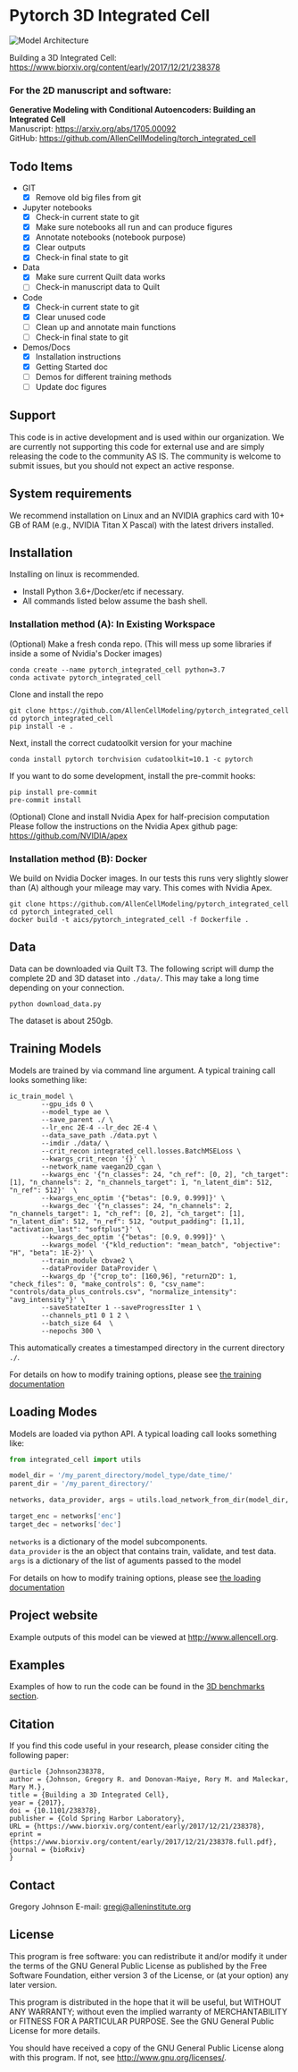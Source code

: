 Pytorch 3D Integrated Cell
===============================

![Model Architecture](doc/images/model_arch.png?raw=true "Model Architecture")

Building a 3D Integrated Cell: https://www.biorxiv.org/content/early/2017/12/21/238378

### For the 2D manuscript and software:  

**Generative Modeling with Conditional Autoencoders: Building an Integrated Cell**  
Manuscript: https://arxiv.org/abs/1705.00092  
GitHub: https://github.com/AllenCellModeling/torch_integrated_cell 

## Todo Items
- GIT
    - [x] Remove old big files from git
    
- Jupyter notebooks  
    - [x] Check-in current state to git
    - [x] Make sure notebooks all run and can produce figures
    - [x] Annotate notebooks (notebook purpose)
    - [x] Clear outputs
    - [x] Check-in final state to git
    
- Data
    - [x] Make sure current Quilt data works
    - [ ] Check-in manuscript data to Quilt

- Code 
    - [x] Check-in current state to git
    - [x] Clear unused code
    - [ ] Clean up and annotate main functions
    - [ ] Check-in final state to git

- Demos/Docs
    - [x] Installation instructions
    - [x] Getting Started doc
    - [ ] Demos for different training methods
    - [ ] Update doc figures

## Support

This code is in active development and is used within our organization. We are currently not supporting this code for external use and are simply releasing the code to the community AS IS. The community is welcome to submit issues, but you should not expect an active response.


## System requirements

We recommend installation on Linux and an NVIDIA graphics card with 10+ GB of RAM (e.g., NVIDIA Titan X Pascal) with the latest drivers installed.

## Installation

Installing on linux is recommended.

- Install Python 3.6+/Docker/etc if necessary.
- All commands listed below assume the bash shell.

### **Installation method (A): In Existing Workspace**
(Optional) Make a fresh conda repo. (This will mess up some libraries if inside a some of Nvidia's Docker images)
```shell
conda create --name pytorch_integrated_cell python=3.7
conda activate pytorch_integrated_cell
```
Clone and install the repo
```shell
git clone https://github.com/AllenCellModeling/pytorch_integrated_cell
cd pytorch_integrated_cell
pip install -e .
```
Next, install the correct cudatoolkit version for your machine
```
conda install pytorch torchvision cudatoolkit=10.1 -c pytorch
```

If you want to do some development, install the pre-commit hooks:
```shell
pip install pre-commit
pre-commit install
```

(Optional) Clone and install Nvidia Apex for half-precision computation
Please follow the instructions on the Nvidia Apex github page:
https://github.com/NVIDIA/apex

### **Installation method (B): Docker**
We build on Nvidia Docker images. In our tests this runs very slightly slower than (A) although your mileage may vary. This comes with Nvidia Apex.
```shell
git clone https://github.com/AllenCellModeling/pytorch_integrated_cell
cd pytorch_integrated_cell
docker build -t aics/pytorch_integrated_cell -f Dockerfile .
```

## Data
Data can be downloaded via Quilt T3. The following script will dump the complete 2D and 3D dataset into `./data/`. This may take a long time depending on your connection.
```shell
python download_data.py
```
The dataset is about 250gb.

## Training Models
Models are trained by via command line argument. A typical training call looks something like:
```shell
ic_train_model \
        --gpu_ids 0 \
        --model_type ae \
        --save_parent ./ \
        --lr_enc 2E-4 --lr_dec 2E-4 \
        --data_save_path ./data.pyt \
		--imdir ./data/ \
        --crit_recon integrated_cell.losses.BatchMSELoss \
        --kwargs_crit_recon '{}' \
        --network_name vaegan2D_cgan \
        --kwargs_enc '{"n_classes": 24, "ch_ref": [0, 2], "ch_target": [1], "n_channels": 2, "n_channels_target": 1, "n_latent_dim": 512, "n_ref": 512}'  \
        --kwargs_enc_optim '{"betas": [0.9, 0.999]}' \
        --kwargs_dec '{"n_classes": 24, "n_channels": 2, "n_channels_target": 1, "ch_ref": [0, 2], "ch_target": [1], "n_latent_dim": 512, "n_ref": 512, "output_padding": [1,1], "activation_last": "softplus"}' \
        --kwargs_dec_optim '{"betas": [0.9, 0.999]}' \
        --kwargs_model '{"kld_reduction": "mean_batch", "objective": "H", "beta": 1E-2}' \
        --train_module cbvae2 \
        --dataProvider DataProvider \
        --kwargs_dp '{"crop_to": [160,96], "return2D": 1, "check_files": 0, "make_controls": 0, "csv_name": "controls/data_plus_controls.csv", "normalize_intensity": "avg_intensity"}' \
        --saveStateIter 1 --saveProgressIter 1 \
        --channels_pt1 0 1 2 \
        --batch_size 64  \
        --nepochs 300 \
```

This automatically creates a timestamped directory in the current directory `./`. 

For details on how to modify training options, please see [the training documentation](doc/training.md)

## Loading Modes
Models are loaded via python API. A typical loading call looks something like:
```python
from integrated_cell import utils

model_dir = '/my_parent_directory/model_type/date_time/'
parent_dir = '/my_parent_directory/'

networks, data_provider, args = utils.load_network_from_dir(model_dir, parent_dir)

target_enc = networks['enc']
target_dec = networks['dec']

```

`networks` is a dictionary of the model subcomponents.  
`data_provider` is the an object that contains train, validate, and test data.  
`args` is a dictionary of the list of aguments passed to the model

For details on how to modify training options, please see [the loading documentation](doc/loading.md)



## Project website
Example outputs of this model can be viewed at http://www.allencell.org.

## Examples ##
Examples of how to run the code can be found in the [3D benchmarks section](doc/benchmarks.md).

## Citation
If you find this code useful in your research, please consider citing the following paper:

    @article {Johnson238378,
	author = {Johnson, Gregory R. and Donovan-Maiye, Rory M. and Maleckar, Mary M.},
	title = {Building a 3D Integrated Cell},
	year = {2017},
	doi = {10.1101/238378},
	publisher = {Cold Spring Harbor Laboratory},
	URL = {https://www.biorxiv.org/content/early/2017/12/21/238378},
	eprint = {https://www.biorxiv.org/content/early/2017/12/21/238378.full.pdf},
	journal = {bioRxiv}
    }
			
## Contact
Gregory Johnson
E-mail: gregj@alleninstitute.org

## License
This program is free software: you can redistribute it and/or modify
it under the terms of the GNU General Public License as published by
the Free Software Foundation, either version 3 of the License, or
(at your option) any later version.

This program is distributed in the hope that it will be useful,
but WITHOUT ANY WARRANTY; without even the implied warranty of
MERCHANTABILITY or FITNESS FOR A PARTICULAR PURPOSE.  See the
GNU General Public License for more details.

You should have received a copy of the GNU General Public License
along with this program.  If not, see <http://www.gnu.org/licenses/>.
